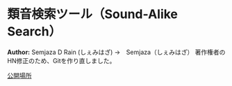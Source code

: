 # 類音検索ツール（Sound-Alike Search）

**Author:** Semjaza D Rain (しぇみはざ)  →　Semjaza（しぇみはざ）
著作権者のHN修正のため、Gitを作り直しました。

[公開場所](https://github.com/SemjazaJP/sa_search_bin/tree/main)

